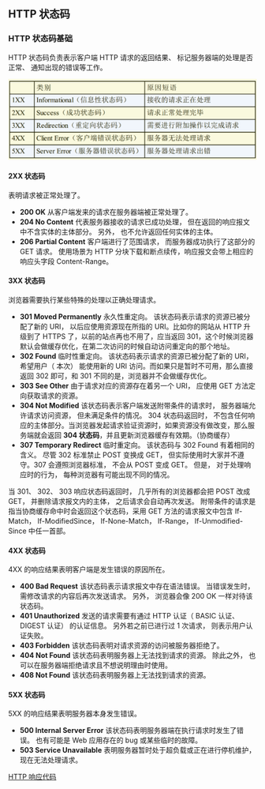 ## HTTP 状态码

### HTTP 状态码基础

HTTP 状态码负责表示客户端 HTTP 请求的返回结果、 标记服务器端的处理是否正常、 通知出现的错误等工作。

![web](./assets/http5.png)

#### 2XX 状态码

表明请求被正常处理了。

- **200 OK** 从客户端发来的请求在服务器端被正常处理了。
- **204 No Content** 代表服务器接收的请求已成功处理， 但在返回的响应报文中不含实体的主体部分。 另外， 也不允许返回任何实体的主体。
- **206 Partial Content** 客户端进行了范围请求， 而服务器成功执行了这部分的 GET 请求。 使用场景为 HTTP 分块下载和断点续传，响应报文会带上相应的响应头字段 Content-Range。

#### 3XX 状态码

浏览器需要执行某些特殊的处理以正确处理请求。

- **301 Moved Permanently** 永久性重定向。 该状态码表示请求的资源已被分配了新的 URI， 以后应使用资源现在所指的 URI。比如你的网站从 HTTP 升级到了 HTTPS 了，以前的站点再也不用了，应当返回 301，这个时候浏览器默认会做缓存优化，在第二次访问的时候自动访问重定向的那个地址。
- **302 Found** 临时性重定向。 该状态码表示请求的资源已被分配了新的 URI， 希望用户（ 本次） 能使用新的 URI 访问。而如果只是暂时不可用，那么直接返回 302 即可，和 301 不同的是，浏览器并不会做缓存优化。
- **303 See Other** 由于请求对应的资源存在着另一个 URI， 应使用 GET 方法定向获取请求的资源。
- **304 Not Modified** 该状态码表示客户端发送附带条件的请求时， 服务器端允许请求访问资源， 但未满足条件的情况。 304 状态码返回时， 不包含任何响应的主体部分。当浏览器发起请求验证资源时，如果资源没有做改变，那么服务端就会返回 **304 状态码**，并且更新浏览器缓存有效期。（协商缓存）
- **307 Temporary Redirect** 临时重定向。 该状态码与 302 Found 有着相同的含义。 尽管 302 标准禁止 POST 变换成 GET， 但实际使用时大家并不遵守。307 会遵照浏览器标准， 不会从 POST 变成 GET。 但是， 对于处理响应时的行为， 每种浏览器有可能出现不同的情况。

当 301、 302、 303 响应状态码返回时， 几乎所有的浏览器都会把 POST 改成 GET， 并删除请求报文内的主体， 之后请求会自动再次发送。
附带条件的请求是指当协商缓存命中时会返回这个状态码，采用 GET 方法的请求报文中包含 If-Match， If-ModifiedSince， If-None-Match， If-Range， If-Unmodified-Since 中任一首部。

#### 4XX 状态码

4XX 的响应结果表明客户端是发生错误的原因所在。

- **400 Bad Request** 该状态码表示请求报文中存在语法错误。 当错误发生时， 需修改请求的内容后再次发送请求。 另外， 浏览器会像 200 OK 一样对待该状态码。
- **401 Unauthorized** 发送的请求需要有通过 HTTP 认证（ BASIC 认证、DIGEST 认证） 的认证信息。 另外若之前已进行过 1 次请求， 则表示用户认证失败。
- **403 Forbidden** 该状态码表明对请求资源的访问被服务器拒绝了。
- **404 Not Found** 该状态码表明服务器上无法找到请求的资源。 除此之外， 也可以在服务器端拒绝请求且不想说明理由时使用。
- **408 Not Found** 该状态码表明服务器上无法找到请求的资源。

#### 5XX 状态码

5XX 的响应结果表明服务器本身发生错误。

- **500 Internal Server Error** 该状态码表明服务器端在执行请求时发生了错误。 也有可能是 Web 应用存在的 bug 或某些临时的故障。
- **503 Service Unavailable** 表明服务器暂时处于超负载或正在进行停机维护， 现在无法处理请求。

[HTTP 响应代码](https://developer.mozilla.org/zh-CN/docs/Web/HTTP/Status)
